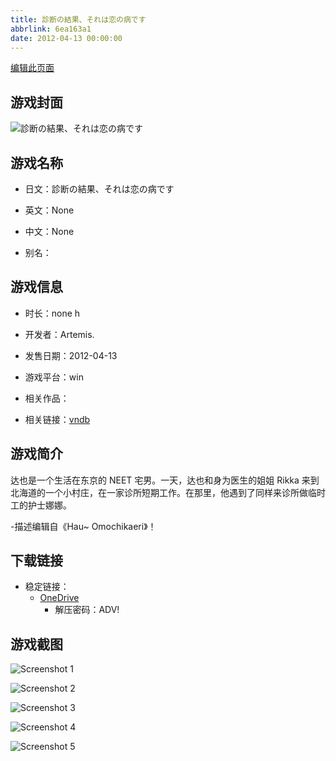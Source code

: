 ```yaml
---
title: 診断の結果、それは恋の病です
abbrlink: 6ea163a1
date: 2012-04-13 00:00:00
---
```

[编辑此页面](https://github.com/ACG-3/ADV3-source/blob/main/source/_posts/games/%E8%A8%BA%E6%96%AD%E3%81%AE%E7%B5%90%E6%9E%9C%E3%80%81%E3%81%9D%E3%82%8C%E3%81%AF%E6%81%8B%E3%81%AE%E7%97%85%E3%81%A7%E3%81%99.md)

## 游戏封面

![診断の結果、それは恋の病です](https://pan.timero.xyz/onedrive/img_lib_001/%E8%A8%BA%E6%96%AD%E3%81%AE%E7%B5%90%E6%9E%9C%E3%80%81%E3%81%9D%E3%82%8C%E3%81%AF%E6%81%8B%E3%81%AE%E7%97%85%E3%81%A7%E3%81%99_cover.avif)


## 游戏名称

- 日文：診断の結果、それは恋の病です
- 英文：None
- 中文：None

- 别名：


## 游戏信息

- 时长：none h
- 开发者：Artemis.
- 发售日期：2012-04-13
- 游戏平台：win
- 相关作品：

- 相关链接：[vndb](https://vndb.org/v9880)


## 游戏简介

达也是一个生活在东京的 NEET 宅男。一天，达也和身为医生的姐姐 Rikka 来到北海道的一个小村庄，在一家诊所短期工作。在那里，他遇到了同样来诊所做临时工的护士娜娜。

-描述编辑自《Hau~ Omochikaeri》！


## 下载链接

- 稳定链接：
    - [OneDrive](https://pan.timero.xyz/onedrive/adv_lib_001/%E8%A8%BA%E6%96%AD%E3%81%AE%E7%B5%90%E6%9E%9C%E3%80%81%E3%81%9D%E3%82%8C%E3%81%AF%E6%81%8B%E3%81%AE%E7%97%85%E3%81%A7%E3%81%99)
        - 解压密码：ADV!



## 游戏截图


![Screenshot 1](https://pan.timero.xyz/onedrive/img_lib_001/%E8%A8%BA%E6%96%AD%E3%81%AE%E7%B5%90%E6%9E%9C%E3%80%81%E3%81%9D%E3%82%8C%E3%81%AF%E6%81%8B%E3%81%AE%E7%97%85%E3%81%A7%E3%81%99_Screenshot_1.avif)

![Screenshot 2](https://pan.timero.xyz/onedrive/img_lib_001/%E8%A8%BA%E6%96%AD%E3%81%AE%E7%B5%90%E6%9E%9C%E3%80%81%E3%81%9D%E3%82%8C%E3%81%AF%E6%81%8B%E3%81%AE%E7%97%85%E3%81%A7%E3%81%99_Screenshot_2.avif)

![Screenshot 3](https://pan.timero.xyz/onedrive/img_lib_001/%E8%A8%BA%E6%96%AD%E3%81%AE%E7%B5%90%E6%9E%9C%E3%80%81%E3%81%9D%E3%82%8C%E3%81%AF%E6%81%8B%E3%81%AE%E7%97%85%E3%81%A7%E3%81%99_Screenshot_3.avif)

![Screenshot 4](https://pan.timero.xyz/onedrive/img_lib_001/%E8%A8%BA%E6%96%AD%E3%81%AE%E7%B5%90%E6%9E%9C%E3%80%81%E3%81%9D%E3%82%8C%E3%81%AF%E6%81%8B%E3%81%AE%E7%97%85%E3%81%A7%E3%81%99_Screenshot_4.avif)

![Screenshot 5](https://pan.timero.xyz/onedrive/img_lib_001/%E8%A8%BA%E6%96%AD%E3%81%AE%E7%B5%90%E6%9E%9C%E3%80%81%E3%81%9D%E3%82%8C%E3%81%AF%E6%81%8B%E3%81%AE%E7%97%85%E3%81%A7%E3%81%99_Screenshot_5.avif)

